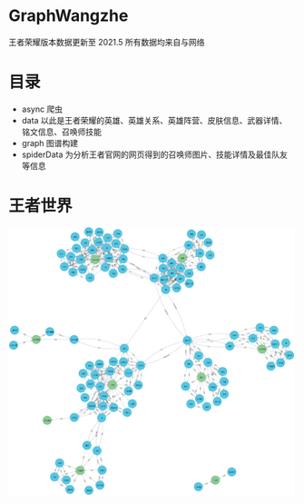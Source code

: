 # GraphWangzhe
王者荣耀版本数据更新至 2021.5
所有数据均来自与网络

# 目录
+ async 爬虫
+ data 以此是王者荣耀的英雄、英雄关系、英雄阵营、皮肤信息、武器详情、铭文信息、召唤师技能
+ graph 图谱构建  
+ spiderData 为分析王者官网的网页得到的召唤师图片、技能详情及最佳队友等信息

# 王者世界

![王者世界](./static/graph.png)